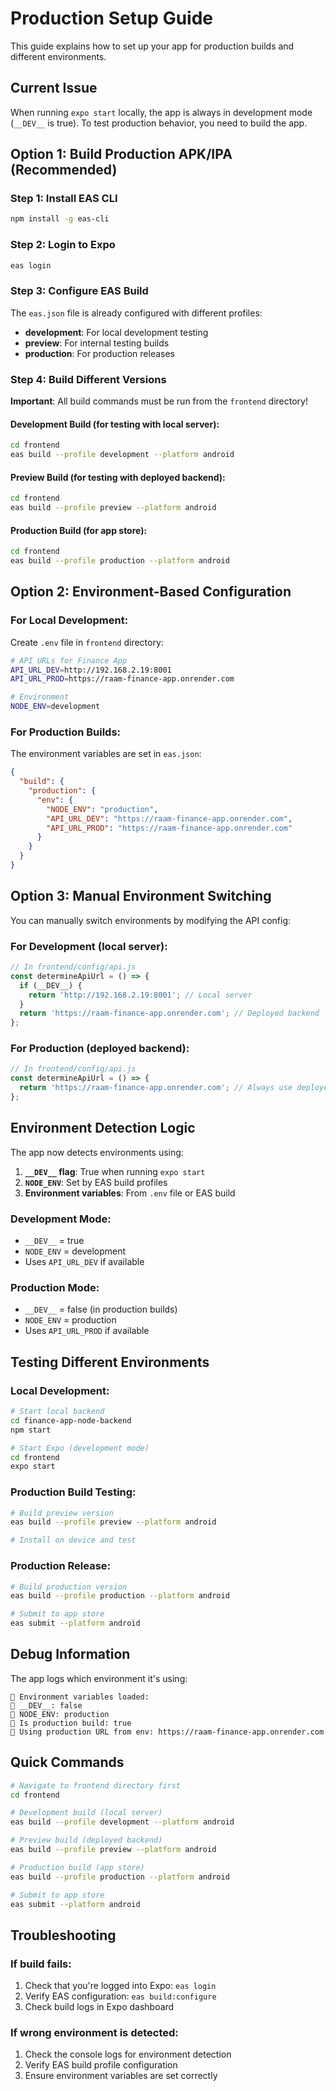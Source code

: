# Production Setup Guide

This guide explains how to set up your app for production builds and different environments.

## Current Issue

When running `expo start` locally, the app is always in development mode (`__DEV__` is true). To test production behavior, you need to build the app.

## Option 1: Build Production APK/IPA (Recommended)

### Step 1: Install EAS CLI
```bash
npm install -g eas-cli
```

### Step 2: Login to Expo
```bash
eas login
```

### Step 3: Configure EAS Build
The `eas.json` file is already configured with different profiles:

- **development**: For local development testing
- **preview**: For internal testing builds
- **production**: For production releases

### Step 4: Build Different Versions

**Important**: All build commands must be run from the `frontend` directory!

#### Development Build (for testing with local server):
```bash
cd frontend
eas build --profile development --platform android
```

#### Preview Build (for testing with deployed backend):
```bash
cd frontend
eas build --profile preview --platform android
```

#### Production Build (for app store):
```bash
cd frontend
eas build --profile production --platform android
```

## Option 2: Environment-Based Configuration

### For Local Development:
Create `.env` file in `frontend` directory:
```bash
# API URLs for Finance App
API_URL_DEV=http://192.168.2.19:8001
API_URL_PROD=https://raam-finance-app.onrender.com

# Environment
NODE_ENV=development
```

### For Production Builds:
The environment variables are set in `eas.json`:
```json
{
  "build": {
    "production": {
      "env": {
        "NODE_ENV": "production",
        "API_URL_DEV": "https://raam-finance-app.onrender.com",
        "API_URL_PROD": "https://raam-finance-app.onrender.com"
      }
    }
  }
}
```

## Option 3: Manual Environment Switching

You can manually switch environments by modifying the API config:

### For Development (local server):
```javascript
// In frontend/config/api.js
const determineApiUrl = () => {
  if (__DEV__) {
    return 'http://192.168.2.19:8001'; // Local server
  }
  return 'https://raam-finance-app.onrender.com'; // Deployed backend
};
```

### For Production (deployed backend):
```javascript
// In frontend/config/api.js
const determineApiUrl = () => {
  return 'https://raam-finance-app.onrender.com'; // Always use deployed backend
};
```

## Environment Detection Logic

The app now detects environments using:

1. **`__DEV__` flag**: True when running `expo start`
2. **`NODE_ENV`**: Set by EAS build profiles
3. **Environment variables**: From `.env` file or EAS build

### Development Mode:
- `__DEV__` = true
- `NODE_ENV` = development
- Uses `API_URL_DEV` if available

### Production Mode:
- `__DEV__` = false (in production builds)
- `NODE_ENV` = production
- Uses `API_URL_PROD` if available

## Testing Different Environments

### Local Development:
```bash
# Start local backend
cd finance-app-node-backend
npm start

# Start Expo (development mode)
cd frontend
expo start
```

### Production Build Testing:
```bash
# Build preview version
eas build --profile preview --platform android

# Install on device and test
```

### Production Release:
```bash
# Build production version
eas build --profile production --platform android

# Submit to app store
eas submit --platform android
```

## Debug Information

The app logs which environment it's using:
```
🔧 Environment variables loaded:
🔧 __DEV__: false
🔧 NODE_ENV: production
🔧 Is production build: true
🔧 Using production URL from env: https://raam-finance-app.onrender.com
```

## Quick Commands

```bash
# Navigate to frontend directory first
cd frontend

# Development build (local server)
eas build --profile development --platform android

# Preview build (deployed backend)
eas build --profile preview --platform android

# Production build (app store)
eas build --profile production --platform android

# Submit to app store
eas submit --platform android
```

## Troubleshooting

### If build fails:
1. Check that you're logged into Expo: `eas login`
2. Verify EAS configuration: `eas build:configure`
3. Check build logs in Expo dashboard

### If wrong environment is detected:
1. Check the console logs for environment detection
2. Verify EAS build profile configuration
3. Ensure environment variables are set correctly 